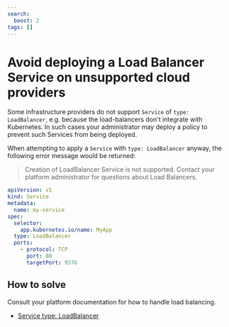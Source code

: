 ```yaml
---
search:
  boost: 2
tags: []
---
```


# Avoid deploying a Load Balancer Service on unsupported cloud providers

Some infrastructure providers do not support `Service` of `type: LoadBalancer`, e.g. because the load-balancers don't integrate with Kubernetes.
In such cases your administrator may deploy a policy to prevent such Services from being deployed.

When attempting to apply a `Service` with `type: LoadBalancer` anyway, the following error message would be returned:

> Creation of LoadBalancer Service is not supported.
> Contact your platform administrator for questions about Load Balancers.

```yaml
apiVersion: v1
kind: Service
metadata:
  name: my-service
spec:
  selector:
    app.kubernetes.io/name: MyApp
  type: LoadBalancer
  ports:
    - protocol: TCP
      port: 80
      targetPort: 9376
```

## How to solve

Consult your platform documentation for how to handle load balancing.

- [Service type: LoadBalancer](https://kubernetes.io/docs/concepts/services-networking/service/#loadbalancer)
